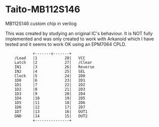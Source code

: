 # Taito-MB112S146
 MB112S146 custom chip in verilog

This was created by studying an original IC's behaviour.
It is NOT fully implemented and was only created to work with Arkanoid which I have tested and it seems to work OK using an EPM7064 CPLD.

				+-------v-------+
		/Load	|1			  28|	VCC
		Latch	|2			  27|	/Clear
		IN1		|3			  26|	Reverse
		IN2		|4			  25|	SEL
		Clock	|5			  24|	2D0
		1D0		|6			  23|	2D1
		1D1		|7			  22|	2D2
		1D2		|8			  21|	2D3
		1D3		|9			  20|	2D4
		1D4		|10			  19|	2D5
		1D5		|11			  18|	2D6
		1D6		|12			  17|	2D7
		1D7		|13			  16|	OUT1
		GND		|14			  15|	OUT2
				+---------------+